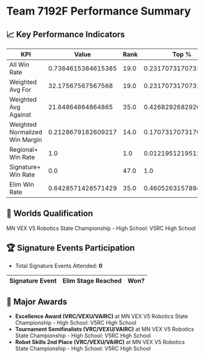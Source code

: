 # Team 7192F Performance Summary

## 📈 Key Performance Indicators
| KPI | Value | Rank | Top % |
| --- | ----- | ---- | ----- |
| All Win Rate | 0.7384615384615385 | 19.0 | 0.23170731707317074 |
| Weighted Avg For | 32.17567567567568 | 19.0 | 0.23170731707317074 |
| Weighted Avg Against | 21.64864864864865 | 35.0 | 0.4268292682926829 |
| Weighted Normalized Win Margin | 0.2128679182609217 | 14.0 | 0.17073170731707318 |
| Regional+ Win Rate | 1.0 | 1.0 | 0.012195121951219513 |
| Signature+ Win Rate | 0.0 | 47.0 | 1.0 |
| Elim Win Rate | 0.6428571428571429 | 35.0 | 0.4605263157894737 |


## 🎯 Worlds Qualification
MN VEX V5 Robotics State Championship - High School: V5RC High School

## 🏆 Signature Events Participation
- Total Signature Events Attended: **0**

| Signature Event | Elim Stage Reached | Won? |
|:----------------|:-------------------|:----|


## 🥇 Major Awards
- **Excellence Award (VRC/VEXU/VAIRC)** at MN VEX V5 Robotics State Championship - High School: V5RC High School
- **Tournament Semifinalists (VRC/VEXU/VAIRC)** at MN VEX V5 Robotics State Championship - High School: V5RC High School
- **Robot Skills 2nd Place (VRC/VEXU/VAIRC)** at MN VEX V5 Robotics State Championship - High School: V5RC High School

